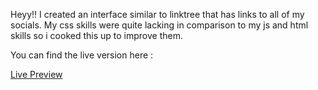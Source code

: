 Heyy!! I created an interface similar to linktree that has links to all of my socials. My css skills were quite lacking in comparison to my js and html skills so i cooked this up to improve them.


You can find the live version here :

[Live Preview](https://0takugod.github.io/my-socials/)


